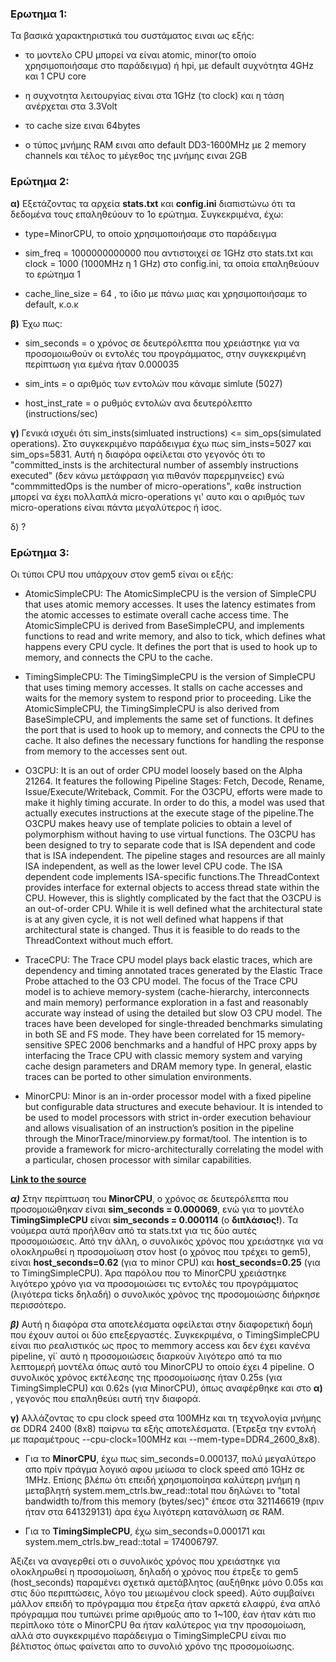 ### Ερωτημα 1:

Τα βασικά χαρακτηριστικά του συστάματος ειναι ως εξής:

- το μοντελο CPU μπορεί να είναι atomic, minor(το οποίο χρησιμοποιήσαμε στο παράδειγμα) ή hpi, με default συχνότητα 4GHz και 1 CPU core
  
- η συχνοτητα λειτουργίας είναι στα 1GHz (το clock) και η τάση ανέρχεται στα 3.3Volt
  
- το cache size ειναι 64bytes
  
- ο τύπος μνήμης RAM ειναι απο default DD3-1600MHz με 2 memory channels
  και τέλος το μέγεθος της μνήμης ειναι 2GB
  

### Ερώτημα 2:

**α)** Εξετάζοντας τα αρχεία **stats.txt** και **config.ini** διαπιστώνω ότι τα δεδομένα τους επαληθεύουν το 1ο ερώτημα. Συγκεκριμένα, έχω:

- type=MinorCPU, το οποίο χρησιμοποιήσαμε στο παράδειγμα
  
- sim_freq = 1000000000000 που αντιστοιχεί σε 1GHz στο stats.txt και clock = 1000 (1000MHz η 1 GHz) στο config.ini, τα οποία επαληθεύουν το ερώτημα 1
  
- cache_line_size = 64 , το ίδιο με πάνω μιας και χρησιμοποιήσαμε το default, κ.ο.κ
  

**β)** Έχω πως:

- sim_seconds = ο χρόνος σε δευτερόλεπτα που χρειάστηκε για να προσομοιωθούν οι εντολές του προγράμματος, στην συγκεκριμένη περίπτωση για εμένα ήταν 0.000035
  
- sim_ints = ο αριθμός των εντολών που κάναμε simlute (5027)
  
- host_inst_rate = ο ρυθμός εντολών ανα δευτερόλεπτο (instructions/sec)
  

**γ)** Γενικά ισχυέι ότι sim_insts(simluated instructions) <= sim_ops(simulated operations). Στο συγκεκριμένο παράδειγμα έχω πως sim_insts=5027 και sim_ops=5831.
Αυτή η διαφόρα οφείλεται στο γεγονός ότι το "committed_insts is the architectural number of assembly instructions executed" (δεν κάνω μετάφραση για πιθανόν παρερμηνείες) ενώ "commmittedOps is the number of micro-operations", καθε instruction μπορεί να έχει πολλαπλά micro-operations γι' αυτο και ο αριθμός των micro-operations είναι πάντα μεγαλύτερος ή ίσος.

δ) ?

### Eρώτημα 3:

Οι τύποι CPU που υπάρχουν στον gem5 είναι οι εξής:

- AtomicSimpleCPU: The AtomicSimpleCPU is the version of SimpleCPU that uses atomic memory accesses. It uses the latency estimates from the atomic accesses to estimate overall cache access time. The AtomicSimpleCPU is derived from BaseSimpleCPU, and implements functions to read and write memory, and also to tick, which defines what happens every CPU cycle. It defines the port that is used to hook up to memory, and connects the CPU to the cache.
  
- TimingSimpleCPU: The TimingSimpleCPU is the version of SimpleCPU that uses timing memory accesses. It stalls on cache accesses and waits for the memory system to respond prior to proceeding. Like the AtomicSimpleCPU, the TimingSimpleCPU is also derived from BaseSimpleCPU, and implements the same set of functions. It defines the port that is used to hook up to memory, and connects the CPU to the cache. It also defines the necessary functions for handling the response from memory to the accesses sent out.
  
- O3CPU: It is an out of order CPU model loosely based on the Alpha 21264. It features the following Pipeline Stages: Fetch, Decode, Rename, Issue/Execute/Writeback, Commit. For the O3CPU, efforts were made to make it highly timing accurate. In order to do this, a model was used that actually executes instructions at the execute stage of the pipeline.The O3CPU makes heavy use of template policies to obtain a level of polymorphism without having to use virtual functions. The O3CPU has been designed to try to separate code that is ISA dependent and code that is ISA independent. The pipeline stages and resources are all mainly ISA independent, as well as the lower level CPU code. The ISA dependent code implements ISA-specific functions.The ThreadContext provides interface for external objects to access thread state within the CPU. However, this is slightly complicated by the fact that the O3CPU is an out-of-order CPU. While it is well defined what the architectural state is at any given cycle, it is not well defined what happens if that architectural state is changed. Thus it is feasible to do reads to the ThreadContext without much effort.
  
- TraceCPU: The Trace CPU model plays back elastic traces, which are dependency and timing annotated traces generated by the Elastic Trace Probe attached to the O3 CPU model. The focus of the Trace CPU model is to achieve memory-system (cache-hierarchy, interconnects and main memory) performance exploration in a fast and reasonably accurate way instead of using the detailed but slow O3 CPU model. The traces have been developed for single-threaded benchmarks simulating in both SE and FS mode. They have been correlated for 15 memory-sensitive SPEC 2006 benchmarks and a handful of HPC proxy apps by interfacing the Trace CPU with classic memory system and varying cache design parameters and DRAM memory type. In general, elastic traces can be ported to other simulation environments.
  
- MinorCPU: Minor is an in-order processor model with a fixed pipeline but configurable data structures and execute behaviour. It is intended to be used to model processors with strict in-order execution behaviour and allows visualisation of an instruction’s position in the pipeline through the MinorTrace/minorview.py format/tool. The intention is to provide a framework for micro-architecturally correlating the model with a particular, chosen processor with similar capabilities.
  

[**Link to the source**](https://www.gem5.org/documentation)

***α)*** Στην περίπτωση του **MinorCPU**, ο χρόνος σε δευτερόλεπτα που προσομοιώθηκαν είναι **sim_seconds = 0.000069**, ενώ για το μοντέλο **TimingSimpleCPU** είναι **sim_seconds = 0.000114** (ο **διπλάσιος!**). Τα νούμερα αυτά προήλθαν από τα stats.txt για τις δύο αυτές προσομοιώσεις. Από την άλλη, ο συνολικός χρόνος που χρειάστηκε για να ολοκληρωθεί η προσομοίωση στον host (ο χρόνος που τρέχει το gem5), είναι **host_seconds=0.62** (για το minor CPU) και **host_seconds=0.25** (για το TimingSimpleCPU). Άρα παρόλου που το MinorCPU χρειάστηκε λιγότερο χρόνο για να προσομοιώσει τις εντολές του προγράμματος (λιγότερα ticks δηλαδή) ο συνολικός χρόνος της προσομοιώσης διήρκησε περισσότερο.

***β)*** Αυτή η διαφόρα στα αποτελέσματα οφείλεται στην διαφορετική δομή που έχουν αυτοί οι δύο επεξεργαστές. Συγκεκριμένα, ο TimingSimpleCPU είναι πιο ρεαλιστικός ως προς το memmory access και δεν έχει κανένα pipeline, γί΄ αυτό η προσομοιώσεις διαρκούν λιγότερο από τα πιο λεπτομερή μοντέλα όπως αυτό του MinorCPU το οποίο έχει 4 pipeline. Ο συνολικός χρόνος εκτέλεσης της προσομοίωσης ήταν 0.25s (για TimingSimpleCPU) και 0.62s (για MinorCPU), όπως αναφέρθηκε και στο **α)** , γεγονός που επαληθεύει αυτή την διαφορά.

**γ)** Αλλάζοντας το cpu clock speed στα 100MHz και τη τεχνολογία μνήμης σε DDR4 2400 (8x8) παίρνω τα εξής αποτελέσματα. (Έτρεξα την εντολή με παραμέτρους --cpu-clock=100MHz και --mem-type=DDR4_2600_8x8).

- Για το **MinorCPU**, έχω πως sim_seconds=0.000137, πολύ μεγαλύτερο απο πρίν πράγμα λογικό αφου μείωσα το clock speed από 1GHz σε 1MHz. Επίσης βλέπω ότι επειδή χρησιμοποίησα καλύτερη μνήμη η μεταβλητή system.mem_ctrls.bw_read::total που δηλώνει το "total bandwidth to/from this memory (bytes/sec)" έπεσε στα 321146619 (πριν ήταν στα 641329131) άρα έχω λιγότερη κατανάλωση σε RAM.
  
- Για το **TimingSimpleCPU**, έχω sim_seconds=0.000171 και system.mem_ctrls.bw_read::total = 174006797.
  

Άξιζει να αναγερθεί οτι ο συνολικός χρόνος που χρειάστηκε για ολοκληρωθεί η προσομοίωση, δηλαδή ο χρόνος που έτρεξε το gem5 (host_seconds) παραμένει σχετικά αμετάβλητος (αυξήθηκε μόνο 0.05s και στις δύο περιπτώσεις, λόγο του μειωμένου clock speed). Αύτο συμβαίνει μάλλον επειδή το πρόγραμμα που έτρεξα ήταν αρκετά ελαφρύ, ένα απλό πρόγραμμα που τυπώνει prime αριθμούς απο το 1~100, έαν ήταν κάτι πιο περίπλοκο τότε ο MinorCPU θα ήταν καλύτερος για την προσομοίωση, αλλά στο συγκεκριμένο παράδειγμα ο TimingSimpleCPU είναι πιο βέλτιστος όπως φαίνεται απο το συνολιό χρόνο της προσομοίωσης.
